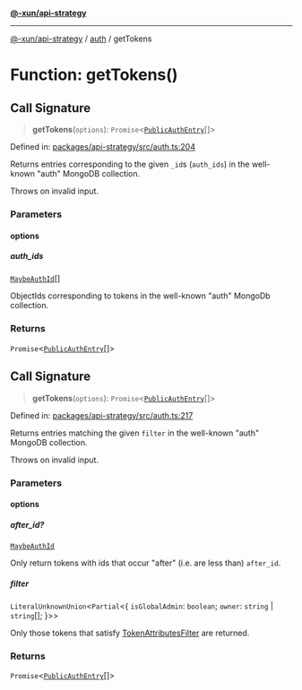 [**@-xun/api-strategy**](../../README.md)

***

[@-xun/api-strategy](../../README.md) / [auth](../README.md) / getTokens

# Function: getTokens()

## Call Signature

> **getTokens**(`options`): `Promise`\<[`PublicAuthEntry`](../types/type-aliases/PublicAuthEntry.md)[]\>

Defined in: [packages/api-strategy/src/auth.ts:204](https://github.com/Xunnamius/api-utils/blob/9ad17e4ad2e689dd2955c28701b11d077ae09346/packages/api-strategy/src/auth.ts#L204)

Returns entries corresponding to the given `_id`s (`auth_ids`) in the
well-known "auth" MongoDB collection.

Throws on invalid input.

### Parameters

#### options

##### auth_ids

[`MaybeAuthId`](../types/type-aliases/MaybeAuthId.md)[]

ObjectIds corresponding to tokens in the well-known "auth" MongoDb
collection.

### Returns

`Promise`\<[`PublicAuthEntry`](../types/type-aliases/PublicAuthEntry.md)[]\>

## Call Signature

> **getTokens**(`options`): `Promise`\<[`PublicAuthEntry`](../types/type-aliases/PublicAuthEntry.md)[]\>

Defined in: [packages/api-strategy/src/auth.ts:217](https://github.com/Xunnamius/api-utils/blob/9ad17e4ad2e689dd2955c28701b11d077ae09346/packages/api-strategy/src/auth.ts#L217)

Returns entries matching the given `filter` in the well-known "auth" MongoDB
collection.

Throws on invalid input.

### Parameters

#### options

##### after_id?

[`MaybeAuthId`](../types/type-aliases/MaybeAuthId.md)

Only return tokens with ids that occur "after" (i.e. are less than)
`after_id`.

##### filter

`LiteralUnknownUnion`\<`Partial`\<\{ `isGlobalAdmin`: `boolean`; `owner`: `string` \| `string`[]; \}\>\>

Only those tokens that satisfy [TokenAttributesFilter](../types/type-aliases/TokenAttributesFilter.md) are returned.

### Returns

`Promise`\<[`PublicAuthEntry`](../types/type-aliases/PublicAuthEntry.md)[]\>

